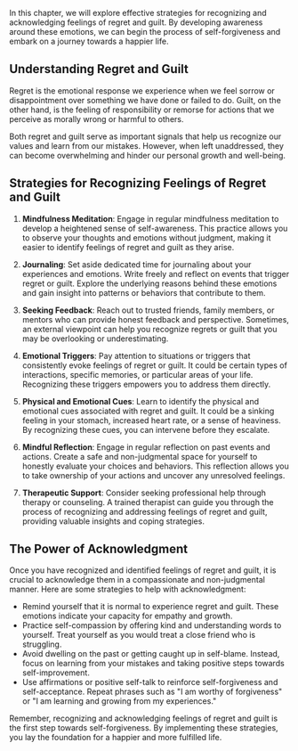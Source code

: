 
In this chapter, we will explore effective strategies for recognizing and acknowledging feelings of regret and guilt. By developing awareness around these emotions, we can begin the process of self-forgiveness and embark on a journey towards a happier life.

**Understanding Regret and Guilt**
----------------------------------

Regret is the emotional response we experience when we feel sorrow or disappointment over something we have done or failed to do. Guilt, on the other hand, is the feeling of responsibility or remorse for actions that we perceive as morally wrong or harmful to others.

Both regret and guilt serve as important signals that help us recognize our values and learn from our mistakes. However, when left unaddressed, they can become overwhelming and hinder our personal growth and well-being.

**Strategies for Recognizing Feelings of Regret and Guilt**
-----------------------------------------------------------

1. **Mindfulness Meditation**: Engage in regular mindfulness meditation to develop a heightened sense of self-awareness. This practice allows you to observe your thoughts and emotions without judgment, making it easier to identify feelings of regret and guilt as they arise.

2. **Journaling**: Set aside dedicated time for journaling about your experiences and emotions. Write freely and reflect on events that trigger regret or guilt. Explore the underlying reasons behind these emotions and gain insight into patterns or behaviors that contribute to them.

3. **Seeking Feedback**: Reach out to trusted friends, family members, or mentors who can provide honest feedback and perspective. Sometimes, an external viewpoint can help you recognize regrets or guilt that you may be overlooking or underestimating.

4. **Emotional Triggers**: Pay attention to situations or triggers that consistently evoke feelings of regret or guilt. It could be certain types of interactions, specific memories, or particular areas of your life. Recognizing these triggers empowers you to address them directly.

5. **Physical and Emotional Cues**: Learn to identify the physical and emotional cues associated with regret and guilt. It could be a sinking feeling in your stomach, increased heart rate, or a sense of heaviness. By recognizing these cues, you can intervene before they escalate.

6. **Mindful Reflection**: Engage in regular reflection on past events and actions. Create a safe and non-judgmental space for yourself to honestly evaluate your choices and behaviors. This reflection allows you to take ownership of your actions and uncover any unresolved feelings.

7. **Therapeutic Support**: Consider seeking professional help through therapy or counseling. A trained therapist can guide you through the process of recognizing and addressing feelings of regret and guilt, providing valuable insights and coping strategies.

**The Power of Acknowledgment**
-------------------------------

Once you have recognized and identified feelings of regret and guilt, it is crucial to acknowledge them in a compassionate and non-judgmental manner. Here are some strategies to help with acknowledgment:

* Remind yourself that it is normal to experience regret and guilt. These emotions indicate your capacity for empathy and growth.
* Practice self-compassion by offering kind and understanding words to yourself. Treat yourself as you would treat a close friend who is struggling.
* Avoid dwelling on the past or getting caught up in self-blame. Instead, focus on learning from your mistakes and taking positive steps towards self-improvement.
* Use affirmations or positive self-talk to reinforce self-forgiveness and self-acceptance. Repeat phrases such as "I am worthy of forgiveness" or "I am learning and growing from my experiences."

Remember, recognizing and acknowledging feelings of regret and guilt is the first step towards self-forgiveness. By implementing these strategies, you lay the foundation for a happier and more fulfilled life.
